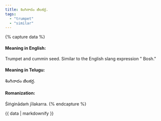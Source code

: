 ```yaml
---
title: శింగినాదం జీలకర్ర.
tags:
  - "trumpet"
  - "similar"
---
```


{% capture data %}
#### Meaning in English:
Trumpet and cummin seed.
Similar to the English slang expression " Bosh."

#### Meaning in Telugu:
శింగినాదం జీలకర్ర.

#### Romanization:
Śiṅginādaṁ jīlakarra.
{% endcapture %}

{{ data | markdownify }}

